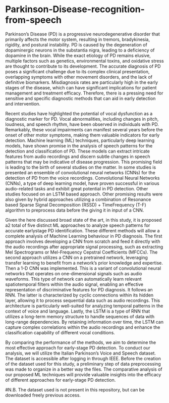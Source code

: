 # Parkinson-Disease-recognition-from-speech


Parkinson’s Disease (PD) is a progressive neurodegenerative disorder that primarily
affects the motor system, resulting in tremors, bradykinesia, rigidity, and postural instability. PD is caused by the degeneration of dopaminergic neurons in the
substantia nigra, leading to a deficiency of dopamine in the brain. While the exact etiology of PD remains elusive, multiple factors such as genetics, environmental
toxins, and oxidative stress are thought to contribute to its development.
The accurate diagnosis of PD poses a significant challenge due to its complex
clinical presentation, overlapping symptoms with other movement disorders, and the
lack of definitive biomarkers. Misdiagnosis rates are particularly high in the early
stages of the disease, which can have significant implications for patient management
and treatment efficacy. Therefore, there is a pressing need for sensitive and specific
diagnostic methods that can aid in early detection and intervention.

Recent studies have highlighted the potential of vocal dysfunction as a diagnostic marker for PD. Vocal abnormalities, including changes in pitch, loudness, and
speech rhythm, have been observed in individuals with PD. Remarkably, these vocal
impairments can manifest several years before the onset of other motor symptoms,
making them valuable indicators for early detection.
Machine learning (ML) techniques, particularly deep learning models, have shown
promise in the analysis of speech patterns for the detection and classification of PD.
These models can extract intricate features from audio recordings and discern subtle
changes in speech patterns that may be indicative of disease progression.
This promising field is leading to the birth of several studies on the matter. 
In some studies is presented an ensemble of convolutional neural networks (CNNs) for the detection
of PD from the voice recordings. Convolutional Neural Networks (CNNs), a type
of deep learning model, have proven successful in various audio-related tasks and
exhibit great potential in PD detection. Other studies focused on an LSTM based
approach. Other promising results were also given by hybrid approaches utilizing
a combination of Resonance based Sparse Signal Decomposition (RSSD) + TimeFrequency (T-F) algorithm to preprocess data before the giving it in input of a CNN. 

Given the here discussed broad state of the art, in this study, it is proposed a2
total of five distinct ML approaches to analyze speech patterns for accurate earlystage PD identification. These different methods will allow a complete analysis of
Machine Learning behaviour in PD diagnosis.
The first approach involves developing a CNN from scratch and feed it directly
with the audio recordings after appropriate signal processing, such as extracting
Mel Spectrograms or Mel-Frequency Cepstral Coefficients (MFCCs). The second
approach utilizes a CNN on a pretrained network, leveraging transfer learning to
benefit from a network’s prior knowledge and expertise.
Then a 1-D CNN was implemented. This is a variant of convolutional neural
networks that operates on one-dimensional signals such as audio waveforms. This
type of network can automatically learn relevant spatiotemporal filters within the
audio signal, enabling an effective representation of discriminative features for PD
diagnosis.
It follows an RNN. The latter is characterized by cyclic connections within its
hidden layer, allowing it to process sequential data such as audio recordings. This
architecture is particularly well-suited for analyzing temporal patterns in the context
of voice and language.
Lastly, the LSTM is a type of RNN that utilizes a long-term memory structure
to handle sequences of data with long-range dependencies. By retaining information
over time, the LSTM can capture complex correlations within the audio recordings
and enhance the classification capability of different vocal conditions.

By comparing the performance of the methods, we aim to determine the most
effective approach for early-stage PD detection.
To conduct our analysis, we will utilize the Italian Parkinson’s Voice and Speech
dataset. The dataset is accessible after logging in through IEEE. Before the creation of the dataset used for this study, a preliminary step of data preprocessing was made to organize in a better way the files.
The comparative analysis of our proposed ML techniques will provide valuable
insights into the efficacy of different approaches for early-stage PD detection.

#N.B.
The dataset used is not present in this repository, but can be downloaded freely previous access.
